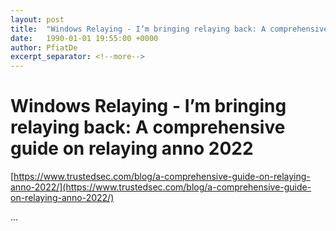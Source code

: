 ```yaml
---
layout: post
title:  "Windows Relaying - I’m bringing relaying back: A comprehensive guide on relaying anno 2022"
date:   1990-01-01 19:55:00 +0000
author: PfiatDe
excerpt_separator: <!--more-->
---
```


# Windows Relaying - I’m bringing relaying back: A comprehensive guide on relaying anno 2022
[https://www.trustedsec.com/blog/a-comprehensive-guide-on-relaying-anno-2022/](https://www.trustedsec.com/blog/a-comprehensive-guide-on-relaying-anno-2022/)

...
<!--more-->
